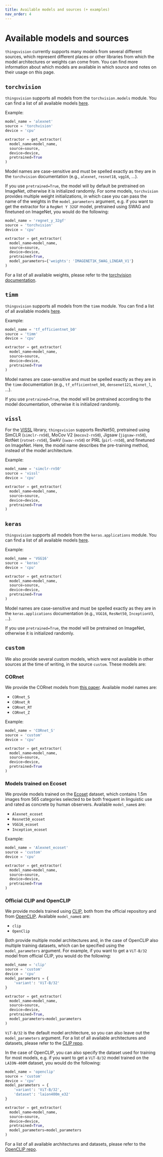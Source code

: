 ```yaml
---
title: Available models and sources (+ examples)
nav_order: 4
---
```


# Available models and sources

`thingsvision` currently supports many models from several different sources, which represent different places or other libraries from which the model architectures or weights can come from. You can find more information about which models are available in which source and notes on their usage on this page.

## `torchvision`
`thingsvision` supports all models from the `torchvision.models` module. You can find a list of all available models [here](https://pytorch.org/vision/stable/models.html). 

Example:
```python
model_name = 'alexnet'
source = 'torchvision'
device = 'cpu'

extractor = get_extractor(
  model_name=model_name,
  source=source,
  device=device,
  pretrained=True
)
```

Model names are case-sensitive and must be spelled exactly as they are in the `torchvision` documentation (e.g., `alexnet`, `resnet18`, `vgg16`, ...).

If you use `pretrained=True`, the model will by default be pretrained on ImageNet, otherwise it is initialized randomly. For some models, `torchvision` provides multiple weight initializations, in which case you can pass the name of the weights in the `model_parameters` argument, e.g. if you want to get the extractor for a `RegNet Y 32GF` model, pretrained using SWAG and finetuned on ImageNet, you would do the following:

```python
model_name = 'regnet_y_32gf'
source = 'torchvision'
device = 'cpu'

extractor = get_extractor(
  model_name=model_name,
  source=source,
  device=device,
  pretrained=True,
  model_parameters={'weights': 'IMAGENET1K_SWAG_LINEAR_V1'}
)
```

For a list of all available weights, please refer to the [torchvision documentation](https://pytorch.org/vision/stable/models.html).

## `timm`
`thingsvision` supports all models from the `timm` module. You can find a list of all available models [here](https://rwightman.github.io/pytorch-image-models/models/).

Example:
```python
model_name = 'tf_efficientnet_b0'
source = 'timm'
device = 'cpu'

extractor = get_extractor(
  model_name=model_name,
  source=source,
  device=device,
  pretrained=True
)
```

Model names are case-sensitive and must be spelled exactly as they are in the `timm` documentation (e.g., `tf_efficientnet_b0`, `densenet121`, `mixnet_l`, ...). 

If you use `pretrained=True`, the model will be pretrained according to the model documentation, otherwise it is initialized randomly. 

## `vissl`
For the [VISSL](https://vissl.readthedocs.io/en/v0.1.5/) library, `thingsvision` supports ResNet50, pretrained using SimCLR (`simclr-rn50`), MoCov V2 (`mocov2-rn50`), Jigsaw (`jigsaw-rn50`), RotNet (`rotnet-rn50`), SwAV (`swav-rn50`) or PIRL (`pirl-rn50`), and finetuned on ImageNet. Here, the model name describes the pre-training method, instead of the model architecture.

Example:
```python
model_name = 'simclr-rn50'
source = 'vissl'
device = 'cpu'

extractor = get_extractor(
  model_name=model_name,
  source=source,
  device=device,
  pretrained=True
)
```


## `keras`
`thingsvision` supports all models from the `keras.applications` module. You can find a list of all available models [here](https://keras.io/api/applications/).

Example:
```python
model_name = 'VGG16'
source = 'keras'
device = 'cpu'

extractor = get_extractor(
  model_name=model_name,
  source=source,
  device=device,
  pretrained=True
)
```

Model names are case-sensitive and must be spelled exactly as they are in the `keras.applications` documentation (e.g., `VGG16`, `ResNet50`, `InceptionV3`, ...).

If you use `pretrained=True`, the model will be pretrained on ImageNet, otherwise it is initialized randomly.

## `custom` 

We also provide several custom models, which were not available in other sources at the time of writing, in the source `custom`. These models are:

### CORnet
We provide the CORnet models from [this paper](https://proceedings.neurips.cc/paper/2019/file/7813d1590d28a7dd372ad54b5d29d033-Paper.pdf). Available model names are:
- `CORnet_S`
- `CORnet_R`
- `CORnet_RT`
- `CORnet_Z`

Example:
```python
model_name = 'CORnet_S'
source = 'custom'
device = 'cpu'

extractor = get_extractor(
  model_name=model_name,
  source=source,
  device=device,
  pretrained=True
)
```

### Models trained on Ecoset

We provide models trained on the [Ecoset](https://www.kietzmannlab.org/ecoset/) dataset, which contains 1.5m images from 565 categories selected to be both frequent in linguistic use and rated as concrete by human observers. Available `model_name`s are:
- `Alexnet_ecoset`
- `Resnet50_ecoset`
- `VGG16_ecoset`
- `Inception_ecoset`

Example:
```python
model_name = 'Alexnet_ecoset'
source = 'custom'
device = 'cpu'

extractor = get_extractor(
  model_name=model_name,
  source=source,
  device=device,
  pretrained=True
)
```

### Official CLIP and OpenCLIP

We provide models trained using [CLIP](https://arxiv.org/abs/2103.00020), both from the official repository and from [OpenCLIP](https://github.com/mlfoundations/open_clip). Available `model_name`s are:
- `clip`
- `OpenClip`

Both provide multiple model architectures and, in the case of OpenCLIP also multiple training datasets, which can be specified using the `model_parameters` argument. For example, if you want to get a `ViT-B/32` model from official CLIP, you would do the following:

```python
model_name = 'clip'
source = 'custom'
device = 'cpu'
model_parameters = {
    'variant': 'ViT-B/32'
}

extractor = get_extractor(
  model_name=model_name,
  source=source,
  device=device,
  pretrained=True,
  model_parameters=model_parameters
)
```

`ViT-B/32` is the default model architecture, so you can also leave out the `model_parameters` argument. For a list of all available architectures and datasets, please refer to the [CLIP repo](https://github.com/openai/CLIP/blob/main/clip/clip.py).

In the case of OpenCLIP, you can also specify the dataset used for training for most models, e.g. if you want to get a `ViT-B/32` model trained on the `LAION-400M` dataset, you would do the following:

```python
model_name = 'openclip'
source = 'custom'
device = 'cpu'
model_parameters = {
    'variant': 'ViT-B/32',
    'dataset': 'laion400m_e32'
}

extractor = get_extractor(
  model_name=model_name,
  source=source,
  device=device,
  pretrained=True,
  model_parameters=model_parameters
)
```

For a list of all available architectures and datasets, please refer to the [OpenCLIP repo](https://github.com/mlfoundations/open_clip/blob/main/src/open_clip/pretrained.py).
